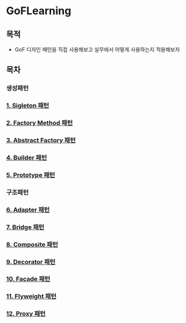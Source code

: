# GoFLearning
## 목적
- GoF 디자인 패턴을 직접 사용해보고 실무에서 어떻게 사용하는지 적용해보자

## 목차
###  생성패턴
### [1. Sigleton 패턴](https://github.com/HYK97/GoFLearning/blob/main/src/main/java/create/singleton/singleton.md)

### [2. Factory Method 패턴](https://github.com/HYK97/GoFLearning/blob/main/src/main/java/create/factorymethod/factorymethod.md)

### [3. Abstract Factory 패턴](https://github.com/HYK97/GoFLearning/blob/main/src/main/java/create/abstract_factory/abstract%20factory.md)

### [4. Builder 패턴](https://github.com/HYK97/GoFLearning/tree/main/src/main/java/create/builder/builder.md)

### [5. Prototype 패턴](https://github.com/HYK97/GoFLearning/blob/main/src/main/java/create/prototype/prototype.md)

###  구조패턴

### [6. Adapter 패턴](https://github.com/HYK97/GoFLearning/blob/main/src/main/java/structural/adapter/adapter.md)

### [7. Bridge 패턴](https://github.com/HYK97/GoFLearning/blob/main/src/main/java/structural/bridge/bridge.md)

### [8. Composite 패턴](https://github.com/HYK97/GoFLearning/blob/main/src/main/java/structural/composite/composite.md)

### [9. Decorator 패턴](https://github.com/HYK97/GoFLearning/blob/main/src/main/java/structural/decorator/decorator.md)

### [10. Facade 패턴](https://github.com/HYK97/GoFLearning/blob/main/src/main/java/structural/facade/facade.md)

### [11. Flyweight 패턴](https://github.com/HYK97/GoFLearning/blob/main/src/main/java/structural/flyweight/flyweight.md)

### [12. Proxy 패턴](https://github.com/HYK97/GoFLearning/blob/main/src/main/java/structural/proxy/proxy.md)


